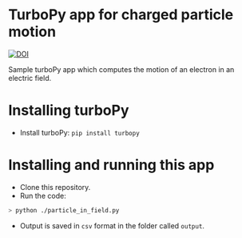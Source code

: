 # TurboPy app for charged particle motion
[![DOI](https://zenodo.org/badge/272427384.svg)](https://zenodo.org/badge/latestdoi/272427384)

Sample turboPy app which computes the motion of an electron in an electric field.

# Installing turboPy

- Install turboPy: `pip install turbopy`

# Installing and running this app

- Clone this repository.
- Run the code:
```bash
> python ./particle_in_field.py
```
- Output is saved in `csv` format in the folder called `output`.
